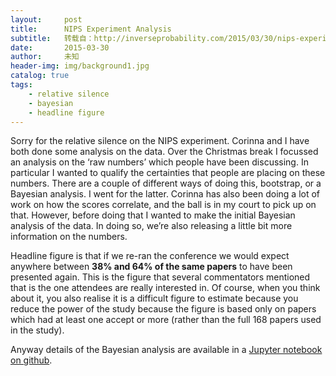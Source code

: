 ```yaml
---
layout:     post
title:      NIPS Experiment Analysis
subtitle:   转载自：http://inverseprobability.com/2015/03/30/nips-experiment-analysis
date:       2015-03-30
author:     未知
header-img: img/background1.jpg
catalog: true
tags:
    - relative silence
    - bayesian
    - headline figure
---
```


Sorry for the relative silence on the NIPS experiment. Corinna and I have both done some analysis on the data. Over the Christmas break I focussed an analysis on the ‘raw numbers’ which people have been discussing. In particular I wanted to qualify the certainties that people are placing on these numbers. There are a couple of different ways of doing this, bootstrap, or a Bayesian analysis. I went for the latter. Corinna has also been doing a lot of work on how the scores correlate, and the ball is in my court to pick up on that. However, before doing that I wanted to make the initial Bayesian analysis of the data. In doing so, we’re also releasing a little bit more information on the numbers.

Headline figure is that if we re-ran the conference we would expect anywhere between **38% and 64% of the same papers** to have been presented again. This is the figure that several commentators mentioned that is the one attendees are really interested in. Of course, when you think about it, you also realise it is a difficult figure to estimate because you reduce the power of the study because the figure is based only on papers which had at least one accept or more (rather than the full 168 papers used in the study).

Anyway details of the Bayesian analysis are available in a [Jupyter notebook on github](https://github.com/sods/conference/blob/master/The%20NIPS%20Experiment.ipynb).
